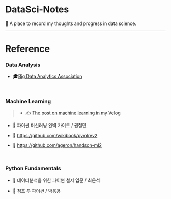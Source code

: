 # DataSci-Notes

:ledger: A place to record my thoughts and progress in data science.

---

# Reference
### Data Analysis

- 🎓[Big Data Analytics Association](https://cerulean-cord-e77.notion.site/BDA-e6c492e16606491c9ba478d92d135350)

<br />

### Machine Learning

> - ✍️ [The post on machine learning in my Velog](https://velog.io/@sun4_you/series/%ED%8C%8C%EC%9D%B4%EC%8D%AC-%EB%A8%B8%EC%8B%A0%EB%9F%AC%EB%8B%9D-%EC%99%84%EB%B2%BD-%EA%B0%80%EC%9D%B4%EB%93%9C)

- 📕 파이썬 머신러닝 완벽 가이드 / 권철민

- 🔗 https://github.com/wikibook/pymlrev2

- 🔗 https://github.com/ageron/handson-ml2




<br />

### Python Fundamentals

- 📕 데이터분석을 위한 파이썬 철저 입문 / 최은석

- 📕 점프 투 파이썬 / 박응용 

